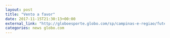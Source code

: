 ```yaml
---
layout: post
title: "Vento a favor"
date: 2017-11-15T21:30:13+00:00
external_link: "http://globoesporte.globo.com/sp/campinas-e-regiao/futebol/brasileirao-serie-a/jogo/15-11-2017/ponte-preta-atletico-pr/"
categories: news globo.com
---
```

